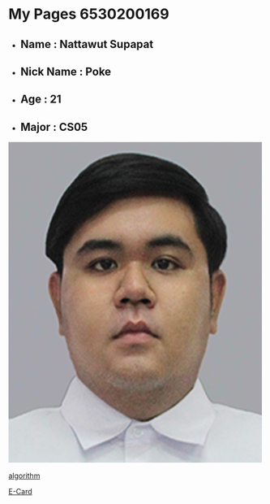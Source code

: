 # My Pages 6530200169
- ## Name : Nattawut Supapat
- ## Nick Name : Poke
- ## Age : 21
- ## Major : CS05

![About Me](MyIMG/ME.jpg)

[algorithm](algorithm.md)

[E-Card]()
